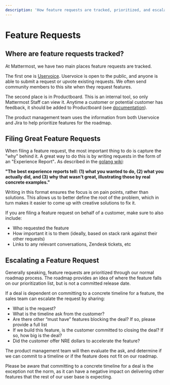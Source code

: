 ```yaml
---
description: 'How feature requests are tracked, prioritized, and escalated.'
---
```


# Feature Requests

## **Where are feature requests tracked?** 

At Mattermost, we have two main places feature requests are tracked. 

The first one is [Uservoice](https://mattermost.uservoice.com/forums/306457-general). Uservoice is open to the public, and anyone is able to submit a request or upvote existing requests. We often send community members to this site when they request features. 

The second place is in Productboard. This is an internal tool, so only Mattermost Staff can view it. Anytime a customer or potential customer has feedback, it should be added to Productboard (see [documentation](https://handbook.mattermost.com/operations/research-and-development/product/how-to-guides-for-product/how-to-use-productboard#2b-adding-feedback)). 

The product management team uses the information from both Uservoice and Jira to help prioritize features for the roadmap. 

## **Filing Great Feature Requests**

When filing a feature request, the most important thing to do is capture the "why" behind it. A great way to do this is by writing requests in the form of an "Experience Report"**.** As described in the [golang wiki](https://github.com/golang/go/wiki/ExperienceReports):   
  
**"The best experience reports tell: \(1\) what you wanted to do, \(2\) what you actually did, and \(3\) why that wasn’t great, illustrating those by real concrete examples."**

Writing in this format ensures the focus is on pain points, rather than solutions. This allows us to better define the root of the problem, which in turn makes it easier to come up with creative solutions to fix it. 

If you are filing a feature request on behalf of a customer, make sure to also include: 

* Who requested the feature 
* How important it is to them \(ideally, based on stack rank against their other requests\) 
* Links to any relevant conversations, Zendesk tickets, etc

## **Escalating a Feature Request**

Generally speaking, feature requests are prioritized through our normal roadmap process. The roadmap provides an idea of where the feature falls on our prioritization list, but is not a committed release date. 

If a deal is dependent on committing to a concrete timeline for a feature, the sales team can escalate the request by sharing: 

* What is the request? 
* What is the timeline ask from the customer?
* Are there other “must have” features blocking the deal? If so, please provide a full list
* If we build this feature, is the customer committed to closing the deal? If so, how big is the deal? 
* Did the customer offer NRE dollars to accelerate the feature?

The product management team will then evaluate the ask, and determine if we can commit to a timeline or if the feature does not fit on our roadmap. 

Please be aware that committing to a concrete timeline for a deal is the exception not the norm, as it can have a negative impact on delivering other features that the rest of our user base is expecting. 
